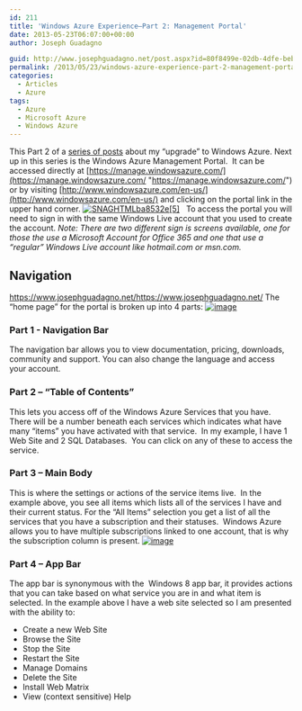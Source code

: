 ```yaml
---
id: 211
title: 'Windows Azure Experience–Part 2: Management Portal'
date: 2013-05-23T06:07:00+00:00
author: Joseph Guadagno

guid: http://www.josephguadagno.net/post.aspx?id=80f8499e-02db-4dfe-beb1-c351e25c11d3
permalink: /2013/05/23/windows-azure-experience-part-2-management-portal/
categories:
  - Articles
  - Azure
tags:
  - Azure
  - Microsoft Azure
  - Windows Azure
---
```


<!-- TODO: Validate Images -->
This Part 2 of a [series of posts](https://www.josephguadagno.net/post/2013/05/20/The-Windows-Azure-Experience) about my “upgrade” to Windows Azure. Next up in this series is the Windows Azure Management Portal.  It can be accessed directly at [https://manage.windowsazure.com/](https://manage.windowsazure.com/ "https://manage.windowsazure.com/") or by visiting [http://www.windowsazure.com/en-us/](http://www.windowsazure.com/en-us/) and clicking on the portal link in the upper hand corner. [![SNAGHTMLba8532e[5]](https://www.josephguadagno.net/wp-content/uploads/2015/03/SNAGHTMLba8532e_thumb.png "SNAGHTMLba8532e[5]")](https://www.josephguadagno.net/wp-content/uploads/2015/03/SNAGHTMLba8532e.png)   To access the portal you will need to sign in with the same Windows Live account that you used to create the account. _Note: There are two different sign is screens available, one for those the use a Microsoft Account for Office 365 and one that use a “regular” Windows Live account like hotmail.com or msn.com._

## Navigation
https://www.josephguadagno.net/https://www.josephguadagno.net/
The “home page” for the portal is broken up into 4 parts: [![image](https://www.josephguadagno.net/wp-content/uploads/2015/03/image_thumb_9.png "image")](https://www.josephguadagno.net/wp-content/uploads/2015/03/image_10.png)  

### Part 1 - Navigation Bar

The navigation bar allows you to view documentation, pricing, downloads, community and support. You can also change the language and access your account.

### Part 2 – “Table of Contents”

This lets you access off of the Windows Azure Services that you have.  There will be a number beneath each services which indicates what have many “items” you have activated with that service.  In my example, I have 1 Web Site and 2 SQL Databases.  You can click on any of these to access the service.

### Part 3 – Main Body

This is where the settings or actions of the service items live.  In the example above, you see all items which lists all of the services I have and their current status. For the “All Items” selection you get a list of all the services that you have a subscription and their statuses.  Windows Azure allows you to have multiple subscriptions linked to one account, that is why the subscription column is present. [![image](https://www.josephguadagno.net/wp-content/uploads/2015/03/image_thumb_10.png "image")](https://www.josephguadagno.net/wp-content/uploads/2015/03/image_11.png)

### Part 4 – App Bar

The app bar is synonymous with the  Windows 8 app bar, it provides actions that you can take based on what service you are in and what item is selected. In the example above I have a web site selected so I am presented with the ability to:

* Create a new Web Site
* Browse the Site
* Stop the Site
* Restart the Site
* Manage Domains
* Delete the Site
* Install Web Matrix
* View (context sensitive) Help
